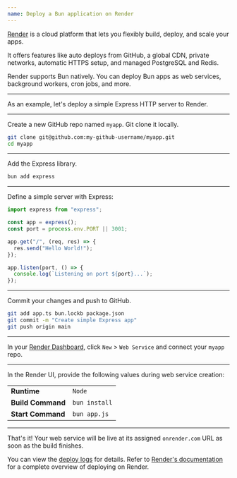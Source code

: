 ```yaml
---
name: Deploy a Bun application on Render
---
```


[Render](https://render.com/) is a cloud platform that lets you flexibly build, deploy, and scale your apps.

It offers features like auto deploys from GitHub, a global CDN, private networks, automatic HTTPS setup, and managed PostgreSQL and Redis.

Render supports Bun natively. You can deploy Bun apps as web services, background workers, cron jobs, and more.

---

As an example, let's deploy a simple Express HTTP server to Render.

---

Create a new GitHub repo named `myapp`. Git clone it locally.

```bash
git clone git@github.com:my-github-username/myapp.git
cd myapp
```

---

Add the Express library.

```bash
bun add express
```

---

Define a simple server with Express:

```ts#app.ts
import express from "express";

const app = express();
const port = process.env.PORT || 3001;

app.get("/", (req, res) => {
  res.send("Hello World!");
});

app.listen(port, () => {
  console.log(`Listening on port ${port}...`);
});
```

---

Commit your changes and push to GitHub.

```bash
git add app.ts bun.lockb package.json
git commit -m "Create simple Express app"
git push origin main
```

---

In your [Render Dashboard](https://dashboard.render.com/), click `New` > `Web Service` and connect your `myapp` repo.

---

In the Render UI, provide the following values during web service creation:

|                   |               |
| ----------------- | ------------- |
| **Runtime**       | `Node`        |
| **Build Command** | `bun install` |
| **Start Command** | `bun app.js`  |

---

That's it! Your web service will be live at its assigned `onrender.com` URL as soon as the build finishes.

You can view the [deploy logs](https://docs.render.com/logging#logs-for-an-individual-deploy-or-job) for details. Refer to [Render's documentation](https://docs.render.com/deploys) for a complete overview of deploying on Render.
